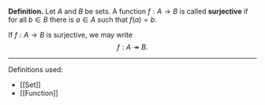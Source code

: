 **Definition.** Let $A$ and $B$ be sets. A function $f:A\to B$ is called **surjective** if for all $b\in B$ there is $a\in A$ such that $f(a)=b.$

If $f:A\to B$ is surjective, we may write $$f:A\twoheadrightarrow B.$$
***
Definitions used:
- [[Set]]
- [[Function]]